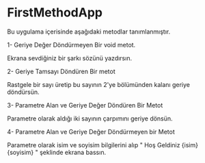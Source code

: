 # FirstMethodApp

 Bu uygulama içerisinde aşağıdaki metodlar tanımlanmıştır.

1- Geriye Değer Döndürmeyen Bir void metot.

Ekrana sevdiğiniz bir şarkı sözünü yazdırsın. 

2- Geriye Tamsayı Döndüren Bir metot

Rastgele bir sayı üretip bu sayının 2'ye bölümünden kalanı geriye döndürsün.

3- Parametre Alan ve Geriye Değer Döndüren Bir Metot

Parametre olarak aldığı iki sayının çarpımını geriye dönsün.

4- Parametre Alan ve Geriye Değer Döndürmeyen bir Metot

Parametre olarak isim ve soyisim bilgilerini alıp " Hoş Geldiniz {isim} {soyisim} " şeklinde ekrana bassın.
